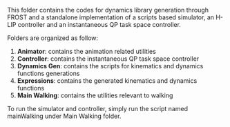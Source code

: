 This folder contains the codes for dynamics library generation through FROST and a standalone implementation of a scripts based simulator, an H-LIP controller and an instantaneous QP task space controller. 

Folders are organized as follow: 
1. **Animator**: contains the animation related utilities
2. **Controller**: contains the instantaneous QP task space controller 
3. **Dynamics Gen**: contains the scripts for kinematics and dynamics functions generations
4. **Expressions**: contains the generated kinematics and dynamics functions
5. **Main Walking**: contains the utilities relevant to walking

To run the simulator and controller, simply run the script named mainWalking under Main Walking folder. 
